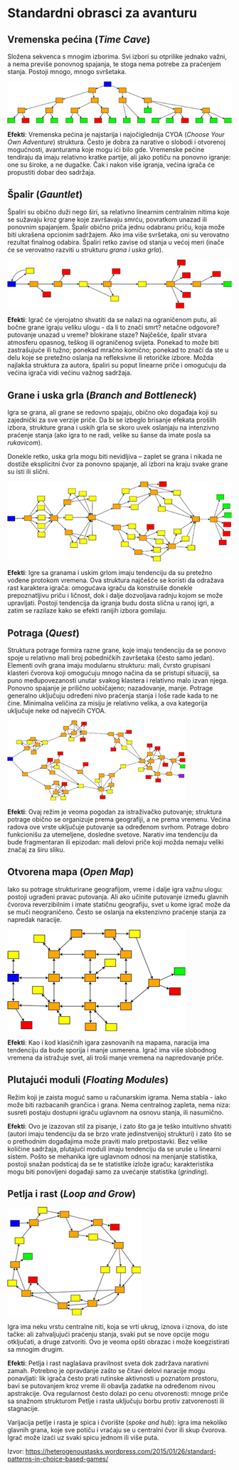 # Standardni obrasci za avanturu

## Vremenska pećina (*Time Cave*)

Složena sekvenca s mnogim izborima. Svi izbori su otprilike jednako važni, a nema previše ponovnog spajanja, te stoga nema potrebe za praćenjem stanja. Postoji mnogo, mnogo svršetaka.

![timecaveb](slike/timecaveb.png)

**Efekti**: Vremenska pećina je najstarija i najočiglednija CYOA (*Choose Your Own Adventure*) struktura. Često je dobra za narative o slobodi i otvorenoj mogućnosti, avanturama koje mogu ići bilo gde. Vremenske pećine tendiraju da imaju relativno kratke partije, ali jako potiču na ponovno igranje: one su široke, a ne dugačke. Čak i nakon više igranja, većina igrača će propustiti dobar deo sadržaja.

## Špalir (*Gauntlet*)

Špaliri su obično duži nego širi, sa relativno linearnim centralnim nitima koje se sužavaju kroz grane koje završavaju smrću, povratkom unazad ili ponovnim spajanjem. Špalir obično priča jednu odabranu priču, koja može biti ukrašena opcionim sadržajem. Ako ima više svršetaka, oni su verovatno rezultat finalnog odabira. Špaliri retko zavise od stanja u većoj meri (inače će se verovatno razviti u strukturu *grana i uska grla*).

![gauntlet](slike/gauntlet.png)

**Efekti**: Igrač će vjerojatno shvatiti da se nalazi na ograničenom putu, ali bočne grane igraju veliku ulogu - da li to znači smrt? netačne odgovore? putovanje unazad u vreme? blokirane staze? Najčešće, špalir stvara atmosferu opasnog, teškog ili ograničenog svijeta. Ponekad to može biti zastrašujuće ili tužno; ponekad mračno komično; ponekad to znači da ste u delu koje se pretežno oslanja na refleksivne ili retoričke izbore. Možda najlakša struktura za autora, špaliri su poput linearne priče i omogućuju da većina igrača vidi većinu važnog sadržaja.

## Grane i uska grla (*Branch and Bottleneck*)

Igra se grana, ali grane se redovno spajaju, obično oko događaja koji su zajednički za sve verzije priče. Da bi se izbeglo brisanje efekata prošlih izbora, strukture grana i uskih grla se skoro uvek oslanjaju na intenzivno praćenje stanja (ako igra to ne radi, velike su šanse da imate posla sa *rukavicom*).

Donekle retko, uska grla mogu biti nevidljiva – zaplet se grana i nikada ne dostiže eksplicitni čvor za ponovno spajanje, ali izbori na kraju svake grane su isti ili slični.

![bottlebranch](slike/bottlebranch.png)

**Efekti**: Igre sa granama i uskim grlom imaju tendenciju da su pretežno vođene protokom vremena. Ova struktura najčešće se koristi da odražava rast karaktera igrača: omogućava igraču da konstruiše donekle prepoznatljivu priču i ličnost, dok i dalje dozvoljava radnju kojom se može upravljati. Postoji tendencija da igranja budu dosta slična u ranoj igri, a zatim se razilaze kako se efekti ranijih izbora gomilaju. 

## Potraga (*Quest*)

Struktura potrage formira razne grane, koje imaju tendenciju da se ponovo spoje u relativno mali broj pobedničkih završetaka (često samo jedan). Elementi ovih grana imaju modularnu strukturu: mali, čvrsto grupisani klasteri čvorova koji omogućuju mnogo načina da se pristupi situaciji, sa puno međupovezanosti unutar svakog klastera i relativno malo izvan njega. Ponovno spajanje je prilično uobičajeno; nazadovanje, manje. Potrage generalno uključuju određeni nivo praćenja stanja i loše rade kada to ne čine. Minimalna veličina za misiju je relativno velika, a ova kategorija uključuje neke od najvećih CYOA.

![quest](slike/quest.png)

**Efekti**: Ovaj režim je veoma pogodan za istraživačko putovanje; struktura potrage obično se organizuje prema geografiji, a ne prema vremenu. Većina radova ove vrste uključuje putovanje sa određenom svrhom. Potrage dobro funkcionišu za utemeljene, dosledne svetove. Narativ ima tendenciju da bude fragmentaran ili epizodan: mali delovi priče koji možda nemaju veliki značaj za širu sliku.

## Otvorena mapa (*Open Map*)

Iako su potrage strukturirane geografijom, vreme i dalje igra važnu ulogu: postoji ugrađeni pravac putovanja. Ali ako učinite putovanje između glavnih čvorova reverzibilnim i imate statičnu geografiju, svet u kome igrač može da se muči neograničeno. Često se oslanja na ekstenzivno praćenje stanja za napredak naracije. 

![openmap](slike/openmap.png)

**Efekti**: Kao i kod klasičnih igara zasnovanih na mapama, naracija ima tendenciju da bude sporija i manje usmerena. Igrač ima više slobodnog vremena da istražuje svet, ali troši manje vremena na napredovanje priče.

## Plutajući moduli (*Floating Modules*)

Režim koji je zaista moguć samo u računarskim igrama. Nema stabla - iako može biti razbacanih grančica i grana. Nema centralnog zapleta, nema niza: susreti postaju dostupni igraču uglavnom na osnovu stanja, ili nasumično.

**Efekti**: Ovo je izazovan stil za pisanje, i zato što ga je teško intuitivno shvatiti (autori imaju tendenciju da se brzo vrate jedinstvenijoj strukturi) i zato što se o prethodnim događajima može praviti malo pretpostavki. Bez velike količine sadržaja, plutajući moduli imaju tendenciju da se uruše u linearni sistem. Pošto se mehanika igre uglavnom odnosi na menjanje statistika, postoji snažan podsticaj da se te statistike izlože igraču; karakteristika mogu biti ponovljeni događaji samo za uvećanje statistika (*grinding*).

## Petlja i rast (*Loop and Grow*)

![cyclegrow](slike/cyclegrow.png)

Igra ima neku vrstu centralne niti, koja se vrti ukrug, iznova i iznova, do iste tačke: ali zahvaljujući praćenju stanja, svaki put se nove opcije mogu otključati, a druge zatvoriti. Ovo je veoma opšti obrazac i može koegzistirati sa mnogim drugim. 

**Efekti**: Petlja i rast naglašava pravilnost sveta dok zadržava narativni zamah. Potrebno je opravdanje zašto se čitavi delovi naracije mogu ponavljati: lik igrača često prati rutinske aktivnosti u poznatom prostoru, bavi se putovanjem kroz vreme ili obavlja zadatke na određenom nivou apstrakcije. Ova regularnost često dolazi po cenu otvorenosti: mnoge priče sa snažnom strukturom Petlje i rasta uključuju borbu protiv zatvorenosti ili stagnacije.

Varijacija petlje i rasta je spica i čvorište (*spoke and hub*): igra ima nekoliko glavnih grana, koje sve potiču i vraćaju se u centralni čvor ili skup čvorova. Igrač može izaći uz svaki spicu jednom ili više puta.

Izvor: https://heterogenoustasks.wordpress.com/2015/01/26/standard-patterns-in-choice-based-games/

